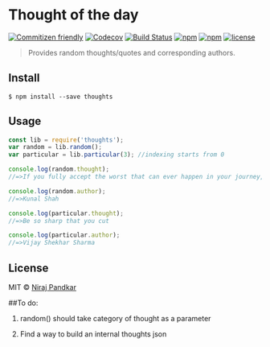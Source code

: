# Thought of the day

[![Commitizen friendly](https://img.shields.io/badge/commitizen-friendly-brightgreen.svg)](http://commitizen.github.io/cz-cli/) [![Codecov](https://img.shields.io/codecov/c/github/nirajpandkar/thought-of-the-day.svg?maxAge=2592000)](https://codecov.io/gh/nirajpandkar/thought-of-the-day) [![Build Status](https://travis-ci.org/nirajpandkar/thought-of-the-day.svg?branch=master)](https://travis-ci.org/nirajpandkar/thought-of-the-day) [![npm](https://img.shields.io/npm/v/thoughts.svg?maxAge=2592000)](https://www.npmjs.com/package/thoughts) [![npm](https://img.shields.io/npm/dt/thoughts.svg?maxAge=2592000)](https://www.npmjs.com/package/thoughts) [![license](https://img.shields.io/github/license/nirajpandkar/thought-of-the-day.svg?maxAge=2592000)]()

> Provides random thoughts/quotes and corresponding authors.

## Install

```
$ npm install --save thoughts
```
## Usage

```js
const lib = require('thoughts');
var random = lib.random();
var particular = lib.particular(3); //indexing starts from 0

console.log(random.thought);
//=>If you fully accept the worst that can ever happen in your journey, fear won’t ever be an obstacle in starting-up.

console.log(random.author);
//=>Kunal Shah

console.log(particular.thought);
//=>Be so sharp that you cut

console.log(particular.author);
//=>Vijay Shekhar Sharma

```

## License

MIT © [Niraj Pandkar](https://github.com/nirajpandkar)

##To do:

1. random() should take category of thought as a parameter

2. Find a way to build an internal thoughts json

